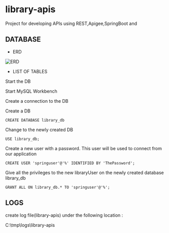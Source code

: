 # library-apis
Project for developing APIs using REST,Apigee,SpringBoot and 

## DATABASE

- ERD

![ERD](https://user-images.githubusercontent.com/9671419/82833367-68b5e900-9edb-11ea-8c58-031605ae9c1f.PNG)

- LIST OF TABLES


Start the DB

Start MySQL Workbench

Create a connection to the DB

Create a DB

	CREATE DATABASE library_db
  
Change to the newly created DB

	USE library_db;
  
Create a new user with a password. This user will be used to connect from our application

	CREATE USER 'springuser'@'%' IDENTIFIED BY 'ThePassword'; 
  
Give all the privileges to the new libraryUser on the newly created database library_db

	GRANT ALL ON library_db.* TO 'springuser'@'%'; 	

## LOGS

create log file(library-apis) under the following location :

C:\tmp\logs\library-apis
